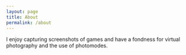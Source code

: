 ```yaml
---
layout: page
title: About
permalink: /about
---
```


I enjoy capturing screenshots of games and have a fondness for virtual photography and the use of photomodes.